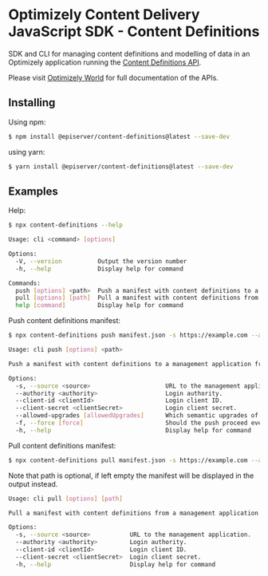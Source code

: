 # Optimizely Content Delivery JavaScript SDK - Content Definitions

SDK and CLI for managing content definitions and modelling of data in an Optimizely application running the [Content Definitions API](https://world.optimizely.com/documentation/developer-guides/content-definitions-api/).

Please visit [Optimizely World](https://world.optimizely.com/) for full documentation of the APIs. 

## Installing

Using npm:

```bash
$ npm install @episerver/content-definitions@latest --save-dev
````

using yarn:

```bash
$ yarn install @episerver/content-definitions@latest --save-dev
````

## Examples

Help:

```bash
$ npx content-definitions --help
```

```bash
Usage: cli <command> [options]

Options:
  -V, --version          Output the version number
  -h, --help             Display help for command

Commands:
  push [options] <path>  Push a manifest with content definitions to a management application from the specified path.
  pull [options] [path]  Pull a manifest with content definitions from a management application to the specified path.
  help [command]         Display help for command
```

Push content definitions manifest:

```bash
$ npx content-definitions push manifest.json -s https://example.com --allowed-upgrades major --authority https://example.com --client-id xxx --client-secret xxx
```

```bash
Usage: cli push [options] <path>

Push a manifest with content definitions to a management application from the specified path.

Options:
  -s, --source <source>                     URL to the management application.
  --authority <authority>                   Login authority.
  --client-id <clientId>                    Login client ID.
  --client-secret <clientSecret>            Login client secret.
  --allowed-upgrades [allowedUpgrades]      Which semantic upgrades of definitions should be allowed. Allowed values are "none", "patch", "minor", and "major".  
  -f, --force [force]                       Should the push proceed even though there are warnings or the changes are not allowed.
  -h, --help                                Display help for command
```
Pull content definitions manifest:

```bash
$ npx content-definitions pull manifest.json -s https://example.com --authority https://example.com --client-id xxx --client-secret xxx
```

Note that path is optional, if left empty the manifest will be displayed in the output instead. 

```bash
Usage: cli pull [options] [path]

Pull a manifest with content definitions from a management application to the specified path.

Options:
  -s, --source <source>           URL to the management application.
  --authority <authority>         Login authority.
  --client-id <clientId>          Login client ID.
  --client-secret <clientSecret>  Login client secret.
  -h, --help                      Display help for command
```
